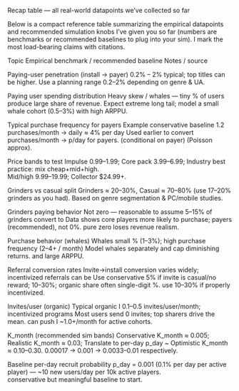 Recap table — all real-world datapoints we’ve collected so far

Below is a compact reference table summarizing the empirical datapoints and recommended simulation knobs I’ve given you so far (numbers are benchmarks or recommended baselines to plug into your sim). I mark the most load-bearing claims with citations.

Topic	                                    Empirical benchmark / recommended baseline	                                Notes / source

Paying-user penetration (install → payer)	0.2% – 2% typical; top titles can be higher.	                            Use a planning range 0.2–2% depending on genre & UA. 

Paying user spending distribution	        Heavy skew / whales — tiny % of users produce large share of revenue.	    Expect extreme long tail; model a small whale cohort (0.5–3%) with high ARPPU. 

Typical purchase frequency for payers	    Example conservative baseline 1.2 purchases/month → daily ≈ 4% per day      Used earlier to convert purchases/month → p/day for payers.
                                            (conditional on payer) (Poisson approx).	                                

Price bands to test	                        Impulse $0.99–$1.99; Core pack $3.99–$6.99;                                 Industry best practice: mix cheap+mid+high.  
                                            Mid/high $9.99–$19.99; Collector $24.99+.

Grinders vs casual split	                Grinders ≈ 20–30%, Casual ≈ 70–80% (use 17–20% grinders as you had).	    Based on genre segmentation & PC/mobile studies. 

Grinders paying behavior	                Not zero — reasonable to assume 5–15% of grinders convert to                Data shows core players more likely to purchase; 
                                            payers (recommended), not 0%.	                                            pure zero loses revenue realism. 

Purchase behavior (whales)              	Whales small % (1–3%); high purchase frequency (2–4+ / month)           	Model whales separately and cap diminishing returns. 
                                            and large ARPPU.

Referral conversion rates	                Invite→install conversion varies widely; incentivized referrals can be      Use conservative 5% if invite is casual/no reward; 
                                            10–30%; organic share often single-digit %.	                                use 10–30% if properly incentivized. 

Invites/user (organic)	                    Typical organic I 0.1–0.5 invites/user/month; incentivized programs         Most users send 0 invites; top sharers drive the mean. 
                                            can push I ~1.0+/month for active cohorts.	

K_month (recommended sim bands)	            Conservative K_month ≈ 0.005; Realistic K_month ≈ 0.03;                     Translate to per-day p_day ~ 
                                            Optimistic K_month ≈ 0.10–0.30.	                                            0.00017 → 0.001 → 0.0033–0.01 respectively.  
                                            
Baseline per-day recruit probability    	p_day = 0.001 (0.1% per day per active player) —                            ~10 new users/day per 10k active players.  
                                            conservative but meaningful baseline to start.	